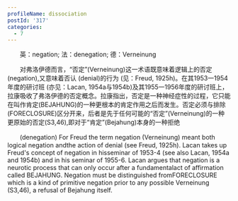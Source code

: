 ```yaml
---
profileName: dissociation
postId: '317'
categories:
  - 7
---
```

‌‌‌‌　　英：negation; 法：denegation; 德：Verneinung


‌‌‌‌　　对弗洛伊德而言，“否定”(Verneinung)这一术语既意味着逻辑上的否定 (negation),又意味着否认 (denial)的行为 (见：Freud, 1925h)。在其1953一1954年度的研讨班 (亦见：Lacan, 1954a与1954b)及其1955一1956年度的研讨班上，拉康吸收了弗洛伊德的否定概念。拉康指出，否定是一种神经症性的过程，它只能在叫作肯定(BEJAHUNG)的一种更根本的肯定作用之后而发生。否定必须与排除(FORECLOSURE)区分开来，后者是先于任何可能的“否定”(Verneinung)的一种更原始的否定(S3,46),即对于“肯定”(Bejahung)本身的一种拒绝


‌‌‌‌　　(denegation) For Freud the term negation (Verneinung) meant both logical negation andthe action of denial (see Freud, 1925h). Lacan takes up Freud's concept of negation in hisseminar of 1953-4 (see also Lacan, 1954a and 1954b) and in his seminar of 1955-6. Lacan argues that negation is a neurotic process that can only occur after a fundamentalact of affirmation called BEJAHUNG. Negation must be distinguished fromFORECLOSURE which is a kind of primitive negation prior to any possible Verneinung (S3,46), a refusal of Bejahung itself.

